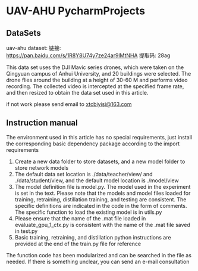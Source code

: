 # UAV-AHU PycharmProjects

## DataSets

uav-ahu dataset:
链接: https://pan.baidu.com/s/1R8Y8U74y7ze24ar9lMtNHA 提取码: 28ag

This data set uses the DJI Mavic series drones, which were taken on the Qingyuan campus of Anhui University, and 20 buildings were selected. The drone flies around the building at a height of 30-60 M and performs video recording. The collected video is intercepted at the specified frame rate, and then resized to obtain the data set used in this article. 


if not work please send email to xtcbiyisi@163.com

## Instruction manual
The environment used in this article has no special requirements, just install the corresponding basic dependency package according to the import requirements 

1. Create a new data folder to store datasets, and a new model folder to store network models
2. The default data set location is ./data/teacher/view/ and ./data/student/view, and the default model location is ./model/view
3. The model definition file is model.py. The model used in the experiment is set in the text. Please note that the models and model files loaded for training, retraining, distillation training, and testing are consistent. The specific definitions are indicated in the code in the form of comments. The specific function to load the existing model is in utils.py
4. Please ensure that the name of the .mat file loaded in evaluate_gpu_1_ctx.py is consistent with the name of the .mat file saved in test.py
5. Basic training, retraining, and distillation python instructions are provided at the end of the train.py file for reference 



The function code has been modularized and can be searched in the file as needed. If there is something unclear, you can send an e-mail consultation 

